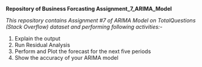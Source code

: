 **Repository of Business Forcasting Assignment_7_ARIMA_Model**

*This repository contains Assignment #7 of ARIMA Model on TotalQuestions (Stack Overflow) dataset and performing following activities:-*
1. Explain the output
2. Run Residual Analysis
3. Perform and Plot the forecast for the next five periods
4. Show the accuracy of your ARIMA model
